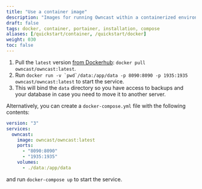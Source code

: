 ```yaml
---
title: "Use a container image"
description: "Images for running Owncast within a containerized environment are available for releases."
draft: false
tags: docker, container, portainer, installation, compose
aliases: [/quickstart/container, /quickstart/docker]
weight: 030
toc: false
---
```


1. Pull the `latest` version [from Dockerhub](https://hub.docker.com/r/owncast/owncast/tags): `docker pull owncast/owncast:latest`.
1. Run `` docker run -v `pwd`/data:/app/data -p 8090:8090 -p 1935:1935 owncast/owncast:latest `` to start the service.
1. This will bind the `data` directory so you have access to backups and your database in case you need to move it to another server.

Alternatively, you can create a `docker-compose.yml` file with the following contents:

```yaml
version: "3"
services:
  owncast:
    image: owncast/owncast:latest
    ports:
      - "8090:8090"
      - "1935:1935"
    volumes:
      - ./data:/app/data
```

and run `docker-compose up` to start the service.
